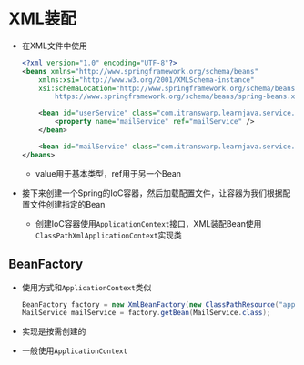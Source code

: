 # XML装配

- 在XML文件中使用

  ```XML
  <?xml version="1.0" encoding="UTF-8"?>
  <beans xmlns="http://www.springframework.org/schema/beans"
      xmlns:xsi="http://www.w3.org/2001/XMLSchema-instance"
      xsi:schemaLocation="http://www.springframework.org/schema/beans
          https://www.springframework.org/schema/beans/spring-beans.xsd">
  
      <bean id="userService" class="com.itranswarp.learnjava.service.UserService">
          <property name="mailService" ref="mailService" />
      </bean>
  
      <bean id="mailService" class="com.itranswarp.learnjava.service.MailService" />
  </beans>
  ```

  - value用于基本类型，ref用于另一个Bean

- 接下来创建一个Spring的IoC容器，然后加载配置文件，让容器为我们根据配置文件创建指定的Bean

  - 创建IoC容器使用`ApplicationContext`接口，XML装配Bean使用`ClassPathXmlApplicationContext`实现类



## BeanFactory

- 使用方式和`ApplicationContext`类似

  ```java
  BeanFactory factory = new XmlBeanFactory(new ClassPathResource("application.xml"));
  MailService mailService = factory.getBean(MailService.class);
  ```

- 实现是按需创建的

- 一般使用`ApplicationContext`